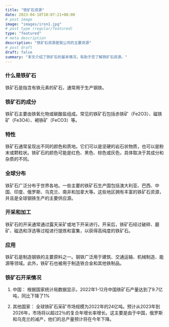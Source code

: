 ```yaml
---
title: "铁矿石资源"
date: 2023-04-18T10:07:21+08:00
# post image
image: "images/iron1.jpg"
# post type (regular/featured)
type: "featured"
# meta description
description: "铁矿石资源是我公司的主要资源"
# post draft
draft: false
summary: "本文介绍了铁矿石的基本情况，有助于您了解铁矿石资源。"
---
```

### 什么是铁矿石
铁矿石是指含有铁元素的矿石，通常用于生产钢铁。<more>

### 铁矿石的成分
铁矿石主要由铁氧化物或碳酸盐组成。常见的铁矿石包括赤铁矿（Fe2O3）、磁铁矿（Fe3O4）、褐铁矿（FeCO3）等。

### 特性
铁矿石通常呈现出不同的颜色和质地。它们可以是坚硬的岩石状物质，也可以是粉末或颗粒状。铁矿石的颜色可能是红色、黑色、棕色或灰色，具体取决于其成分和杂质的不同。

### 全球分布
铁矿石广泛分布于世界各地。一些主要的铁矿石生产国包括澳大利亚、巴西、中国、印度、俄罗斯、乌克兰、南非和加拿大等。这些地区拥有丰富的铁矿石资源，并且是全球钢铁生产的主要供应源。

### 开采和加工
铁矿石的开采通常通过露天采矿或地下开采进行。开采后，铁矿石经过破碎、磨矿、磁选和浮选等过程进行提炼和富集，以获得高纯度的铁矿石。

### 应用
铁矿石是制造钢铁的主要原料之一。钢铁广泛用于建筑、交通运输、机械制造、能源等领域。此外，铁矿石也被用于制造铁合金和其他铁制品。

### 铁矿石开采情况

1. 中国：
根据国家统计局数据显示，2022年1-12月中国铁矿石产量达到了9.7亿吨，同比下降了1%

2. 其他国家：
全球铁矿石采矿市场规模为2022年的24亿吨。预计从2023年到2026年，市场将以超过2％的复合年增长率增长。这主要是由于中国，俄罗斯和乌克兰的减产，他们的总产量预计将在今年下降。